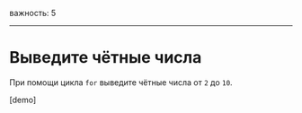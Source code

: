важность: 5

---

# Выведите чётные числа

При помощи цикла `for` выведите чётные числа от `2` до `10`.

[demo]
